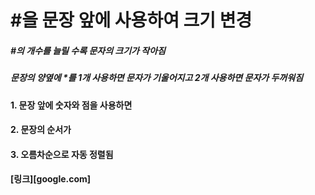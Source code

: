 # #을 문장 앞에 사용하여 크기 변경
##### #의 개수를 늘릴 수록 문자의 크기가 작아짐
##### 문장의 양옆에 *를 1개 사용하면 문자가 *기울어지고* 2개 사용하면 문자가 **두꺼워짐**
#### 1. 문장 앞에 숫자와 점을 사용하면
#### 2. 문장의 순서가
#### 3. 오름차순으로 자동 정렬됨
#### [링크][google.com]

